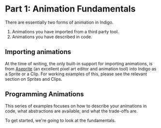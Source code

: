 # Part 1: Animation Fundamentals

There are essentially two forms of animation in Indigo.

1. Animations you have imported from a third party tool.
2. Animations you have described in code.

## Importing animations

At the time of writing, the only built-in support for importing animations, is from [Aseprite](https://www.aseprite.org/) (an excellent pixel art editor and animation tool) into Indigo as a Sprite or a Clip. For working examples of this, please see the relevant section on Sprites and Clips.

## Programming Animations

This series of examples focuses on how to describe your animations in code, what abstractions are available, and what the trade-offs are.

To get started, we're going to look at the fundamentals.